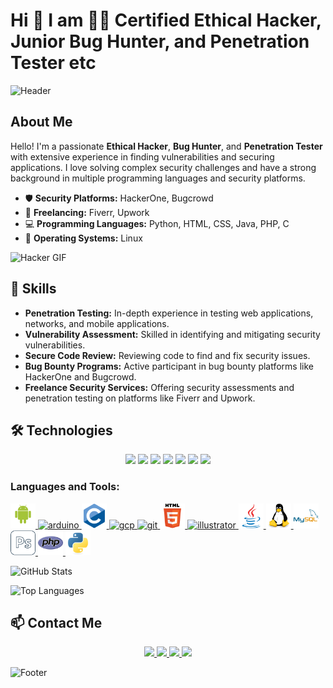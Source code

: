 # Hi 👋 I am 👨‍💻 Certified Ethical Hacker, Junior Bug Hunter, and Penetration Tester etc

![Header](https://media.tenor.com/GfSX-u7VGM4AAAAM/coding.gif)

## About Me

Hello! I'm a passionate **Ethical Hacker**, **Bug Hunter**, and **Penetration Tester** with extensive experience in finding vulnerabilities and securing applications. I love solving complex security challenges and have a strong background in multiple programming languages and security platforms.

- 🛡️ **Security Platforms:** HackerOne, Bugcrowd
- 💼 **Freelancing:** Fiverr, Upwork
- 💻 **Programming Languages:** Python, HTML, CSS, Java, PHP, C
- 🐧 **Operating Systems:** Linux

![Hacker GIF](https://media.giphy.com/media/xUPGcguWZHRC2HyBRS/giphy.gif)

## 🔧 Skills

- **Penetration Testing:** In-depth experience in testing web applications, networks, and mobile applications.
- **Vulnerability Assessment:** Skilled in identifying and mitigating security vulnerabilities.
- **Secure Code Review:** Reviewing code to find and fix security issues.
- **Bug Bounty Programs:** Active participant in bug bounty platforms like HackerOne and Bugcrowd.
- **Freelance Security Services:** Offering security assessments and penetration testing on platforms like Fiverr and Upwork.

## 🛠️ Technologies

<div align="center">
  <img src="https://img.shields.io/badge/-Python-000?&logo=Python" />
  <img src="https://img.shields.io/badge/-HTML-000?&logo=HTML5" />
  <img src="https://img.shields.io/badge/-CSS-000?&logo=CSS3" />
  <img src="https://img.shields.io/badge/-Java-000?&logo=Java" />
  <img src="https://img.shields.io/badge/-PHP-000?&logo=PHP" />
  <img src="https://img.shields.io/badge/-C-000?&logo=C" />
  <img src="https://img.shields.io/badge/-Linux-000?&logo=Linux" />
</div>

<h3 align="left">Languages and Tools:</h3>
<p align="left"> <a href="https://developer.android.com" target="_blank" rel="noreferrer"> <img src="https://raw.githubusercontent.com/devicons/devicon/master/icons/android/android-original-wordmark.svg" alt="android" width="40" height="40"/> </a> <a href="https://www.arduino.cc/" target="_blank" rel="noreferrer"> <img src="https://cdn.worldvectorlogo.com/logos/arduino-1.svg" alt="arduino" width="40" height="40"/> </a> <a href="https://www.cprogramming.com/" target="_blank" rel="noreferrer"> <img src="https://raw.githubusercontent.com/devicons/devicon/master/icons/c/c-original.svg" alt="c" width="40" height="40"/> </a> <a href="https://cloud.google.com" target="_blank" rel="noreferrer"> <img src="https://www.vectorlogo.zone/logos/google_cloud/google_cloud-icon.svg" alt="gcp" width="40" height="40"/> </a> <a href="https://git-scm.com/" target="_blank" rel="noreferrer"> <img src="https://www.vectorlogo.zone/logos/git-scm/git-scm-icon.svg" alt="git" width="40" height="40"/> </a> <a href="https://www.w3.org/html/" target="_blank" rel="noreferrer"> <img src="https://raw.githubusercontent.com/devicons/devicon/master/icons/html5/html5-original-wordmark.svg" alt="html5" width="40" height="40"/> </a> <a href="https://www.adobe.com/in/products/illustrator.html" target="_blank" rel="noreferrer"> <img src="https://www.vectorlogo.zone/logos/adobe_illustrator/adobe_illustrator-icon.svg" alt="illustrator" width="40" height="40"/> </a> <a href="https://www.java.com" target="_blank" rel="noreferrer"> <img src="https://raw.githubusercontent.com/devicons/devicon/master/icons/java/java-original.svg" alt="java" width="40" height="40"/> </a> <a href="https://www.linux.org/" target="_blank" rel="noreferrer"> <img src="https://raw.githubusercontent.com/devicons/devicon/master/icons/linux/linux-original.svg" alt="linux" width="40" height="40"/> </a> <a href="https://www.mysql.com/" target="_blank" rel="noreferrer"> <img src="https://raw.githubusercontent.com/devicons/devicon/master/icons/mysql/mysql-original-wordmark.svg" alt="mysql" width="40" height="40"/> </a> <a href="https://www.photoshop.com/en" target="_blank" rel="noreferrer"> <img src="https://raw.githubusercontent.com/devicons/devicon/master/icons/photoshop/photoshop-line.svg" alt="photoshop" width="40" height="40"/> </a> <a href="https://www.php.net" target="_blank" rel="noreferrer"> <img src="https://raw.githubusercontent.com/devicons/devicon/master/icons/php/php-original.svg" alt="php" width="40" height="40"/> </a> <a href="https://www.python.org" target="_blank" rel="noreferrer"> <img src="https://raw.githubusercontent.com/devicons/devicon/master/icons/python/python-original.svg" alt="python" width="40" height="40"/> </a> </p>

![GitHub Stats](https://github-readme-stats.vercel.app/api?username=mdalfaz&show_icons=true&theme=radical&hide=contribs,prs)


![Top Languages](https://github-readme-stats.vercel.app/api/top-langs/?username=mdalfaz&layout=compact&theme=radical)


## 📫 Contact Me



<div align="center">
  <a href="https://www.youtube.com/@alfazinfosec">
    <img src="https://img.shields.io/badge/YouTube-FF0000?style=for-the-badge&logo=youtube&logoColor=white" />
  </a>
  <a href="https://www.facebook.com/yourprofile](https://facebook.com/md.alfaz.official">
    <img src="https://img.shields.io/badge/Facebook-1877F2?style=for-the-badge&logo=facebook&logoColor=white" />
  </a>
  <a href="https://sites.google.com/view/md-alfaz-hossain">
    <img src="https://img.shields.io/badge/Google_Sites-4285F4?style=for-the-badge&logo=google&logoColor=white" />
  </a>
  <a href="https://linkedin.com/in/yourprofile">
    <img src="https://img.shields.io/badge/LinkedIn-0077B5?style=for-the-badge&logo=linkedin&logoColor=white" />
  </a>
 
</div>

![Footer](https://via.placeholder.com/1000x200?text=Thanks+for+visiting+my+profile!)
